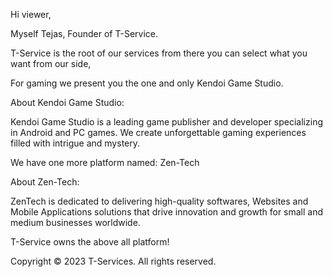 Hi viewer,

Myself Tejas, Founder of T-Service.

T-Service is the root of our services from there you can select what you want from our side,

For gaming we present you the one and only
Kendoi Game Studio.

About Kendoi Game Studio: 

Kendoi Game Studio is a leading game publisher and developer specializing in Android and PC games. We create unforgettable gaming experiences filled with intrigue and mystery.

We have one more platform named: Zen-Tech

About Zen-Tech:

ZenTech is dedicated to delivering high-quality softwares, Websites and Mobile Applications solutions that drive innovation and growth for small and medium businesses worldwide.

T-Service owns the above all platform!

Copyright © 2023 T-Services. All rights reserved.
